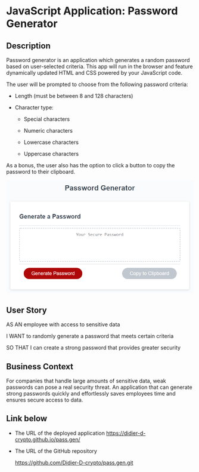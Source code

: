 # JavaScript Application: Password Generator

## Description

Password generator is an application which generates a random password based on user-selected criteria. This app will run in the browser and feature dynamically updated HTML and CSS powered by your JavaScript code.

The user will be prompted to choose from the following password criteria:

* Length (must be between 8 and 128 characters)

* Character type:

  * Special characters 
  * Numeric characters

  * Lowercase characters

  * Uppercase characters

As a bonus, the user also has the option to click a button to copy the password to their clipboard.


![password generator demo](./Assets/03-JavaScript-homework-demo.png)

## User Story

AS AN employee with access to sensitive data

I WANT to randomly generate a password that meets certain criteria

SO THAT I can create a strong password that provides greater security

## Business Context

For companies that handle large amounts of sensitive data, weak passwords can pose a real security threat. An application that can generate strong passwords quickly and effortlessly saves employees time and ensures secure access to data.

## Link below

* The URL of the deployed application
  https://didier-d-crypto.github.io/pass.gen/

* The URL of the GitHub repository

  https://github.com/Didier-D-crypto/pass.gen.git
